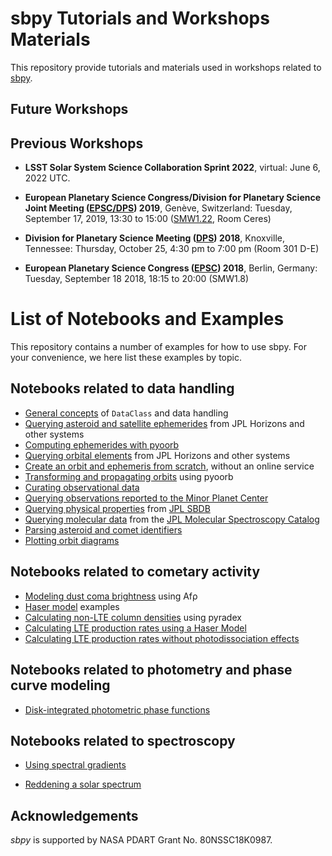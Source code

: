 # sbpy Tutorials and Workshops Materials

This repository provide tutorials and materials used in workshops related to [sbpy](http://sbpy.org).

## Future Workshops

## Previous Workshops

* **LSST Solar System Science Collaboration Sprint 2022**, virtual: June 6, 2022 UTC. 

* **European Planetary Science Congress/Division for Planetary Science Joint Meeting ([EPSC/DPS](https://www.epsc-dps2019.eu/)) 2019**, Genève, Switzerland: Tuesday, September 17, 2019, 13:30 to 15:00 ([SMW1.22](https://meetingorganizer.copernicus.org/EPSC-DPS2019/session/34640), Room Ceres)

* **Division for Planetary Science Meeting ([DPS](https://aas.org/meetings/dps50)) 2018**, Knoxville, Tennessee: Thursday, October 25, 4:30 pm to 7:00 pm (Room 301 D-E)

* **European Planetary Science Congress ([EPSC](https://www.epsc2018.eu/)) 2018**, Berlin, Germany: Tuesday, September 18 2018, 18:15 to 20:00 (SMW1.8)

# List of Notebooks and Examples

This repository contains a number of examples for how to use sbpy. For your convenience, we here list these examples by topic.

## Notebooks related to data handling

* [General concepts](https://github.com/NASA-Planetary-Science/sbpy-tutorial/blob/master/notebooks/data/General_concepts.ipynb) of `DataClass` and data handling
* [Querying asteroid and satellite ephemerides](https://github.com/NASA-Planetary-Science/sbpy-tutorial/blob/master/notebooks/data/Ephem.ipynb) from JPL Horizons and other systems
* [Computing ephemerides with pyoorb](https://github.com/NASA-Planetary-Science/sbpy-tutorial/blob/master/notebooks/data/Ephem.ipynb)
* [Querying orbital elements](https://github.com/NASA-Planetary-Science/sbpy-tutorial/blob/master/notebooks/data/Orbit.ipynb) from JPL Horizons and other systems
* [Create an orbit and ephemeris from scratch](https://github.com/NASA-Planetary-Science/sbpy-tutorial/blob/master/notebooks/data/Orbit_and_ephemeris_from_scratch.ipynb), without an online service
* [Transforming and propagating orbits](https://github.com/NASA-Planetary-Science/sbpy-tutorial/blob/master/notebooks/data/Orbit.ipynb) using pyoorb
* [Curating observational data](https://github.com/NASA-Planetary-Science/sbpy-tutorial/blob/master/notebooks/data/Obs.ipynb)
* [Querying observations reported to the Minor Planet Center](https://github.com/NASA-Planetary-Science/sbpy-tutorial/blob/master/notebooks/data/Obs.ipynb#Retrieving-observations-from-the-Minor-Planet-Center)
* [Querying physical properties](https://github.com/NASA-Planetary-Science/sbpy-tutorial/blob/master/notebooks/data/Phys.ipynb) from [JPL SBDB](https://ssd.jpl.nasa.gov/sbdb.cgi)
* [Querying molecular data](https://github.com/NASA-Planetary-Science/sbpy-tutorial/blob/master/notebooks/data/Phys.ipynb#Querying-Molecular-Data) from the [JPL Molecular Spectroscopy Catalog](https://spec.jpl.nasa.gov/home.html)
* [Parsing asteroid and comet identifiers](https://github.com/NASA-Planetary-Science/sbpy-tutorial/blob/master/notebooks/data/Names.ipynb)
* [Plotting orbit diagrams](https://github.com/NASA-Planetary-Science/sbpy-tutorial/blob/master/notebooks/data/orbit-diagram.ipynb)

## Notebooks related to cometary activity

* [Modeling dust coma brightness](https://github.com/NASA-Planetary-Science/sbpy-tutorial/blob/master/notebooks/activity/dust-coma-brightness.ipynb) using Afρ
* [Haser model](https://github.com/NASA-Planetary-Science/sbpy-tutorial/blob/master/notebooks/activity/haser-model.ipynb) examples
* [Calculating non-LTE column densities](https://github.com/NASA-Planetary-Science/sbpy-tutorial/blob/master/notebooks/activity/NonLTE_prodrate.ipynb) using pyradex
* [Calculating LTE production rates using a Haser Model](https://github.com/NASA-Planetary-Science/sbpy-tutorial/blob/master/notebooks/activity/LTE_prodrate_Haser.ipynb)
* [Calculating LTE production rates without photodissociation effects](https://github.com/NASA-Planetary-Science/sbpy-tutorial/blob/master/notebooks/activity/LTE_prodrate_without_photolysis.ipynb)

## Notebooks related to photometry and phase curve modeling

* [Disk-integrated photometric phase functions](https://github.com/NASA-Planetary-Science/sbpy-tutorial/blob/master/notebooks/photometry/integrated_phasefunc.ipynb)

## Notebooks related to spectroscopy

* [Using spectral gradients](https://github.com/NASA-Planetary-Science/sbpy-tutorial/blob/master/notebooks/spectroscopy/spectral-gradient.ipynb)

* [Reddening a solar spectrum](ttps://github.com/NASA-Planetary-Science/sbpy-tutorial/blob/master/notebooks/spectroscopy/reddened-solar-spectrum.ipynb)

## Acknowledgements

*sbpy* is supported by NASA PDART Grant No. 80NSSC18K0987.
